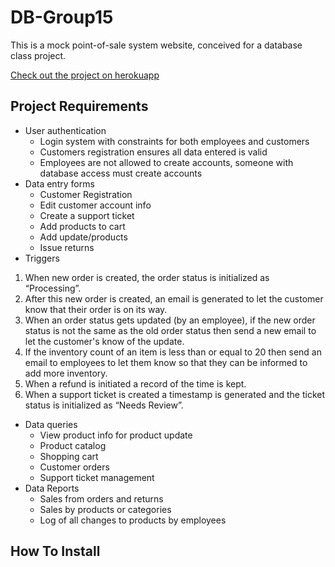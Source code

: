 # DB-Group15

This is a mock point-of-sale system website, conceived for a database class project.

[Check out the project on herokuapp](https://point-of-sale-group15.herokuapp.com/)

## Project Requirements
- User authentication
  - Login system with constraints for both employees and customers
  - Customers registration ensures all data entered is valid
  - Employees are not allowed to create accounts, someone with database access must create accounts
- Data entry forms
  - Customer Registration
  - Edit customer account info
  - Create a support ticket
  - Add products to cart
  - Add update/products
  - Issue returns
- Triggers
1) When new order is created, the order status is initialized as “Processing”.
2) After this new order is created, an email is generated to let the customer know that their order is on its way.
3) When an order status gets updated (by an employee), if the new order status is not the same as the old order status then send a new email to let the customer's know of the update.
4) If the inventory count of an item is less than or equal to 20 then send an email to employees to let them know so that they can be informed to add more inventory.
5) When a refund is initiated a record of the time is kept.
6) When a support ticket is created a timestamp is generated and the ticket status is initialized as “Needs Review”. 
- Data queries
  - View product info for product update
  - Product catalog
  - Shopping cart
  - Customer orders
  - Support ticket management
- Data Reports
  - Sales from orders and returns
  - Sales by products or categories
  - Log of all changes to products by employees

## How To Install



